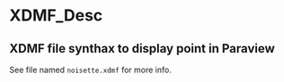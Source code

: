 # XDMF_Desc

## XDMF file synthax to display point in Paraview

See file named `noisette.xdmf` for more info.
